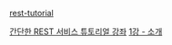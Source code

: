 [rest-tutorial](https://spring.io/guides/tutorials/rest/)


[간단한 REST 서비스 튜토리얼 강좌](https://dayeondev.tistory.com/category/SpringBoot/%EA%B0%95%EC%A2%8C)
[1강 - 소개](https://dayeondev.tistory.com/41)
